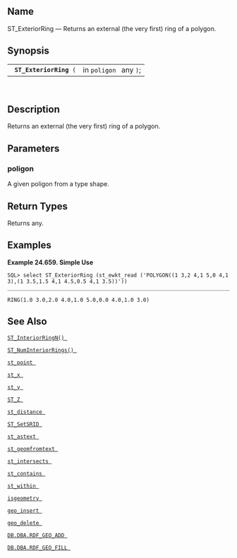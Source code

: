 <div id="fn_st_exteriorring" class="refentry">

<div class="titlepage">

</div>

<div class="refnamediv">

## Name

ST_ExteriorRing — Returns an external (the very first) ring of a
polygon.

</div>

<div class="refsynopsisdiv">

## Synopsis

<div id="fsyn_st_exteriorring" class="funcsynopsis">

|                              |                        |
|------------------------------|------------------------|
| ` `**`ST_ExteriorRing`**` (` | in `poligon ` any `)`; |

<div class="funcprototype-spacer">

 

</div>

</div>

</div>

<div id="desc_st_exteriorring" class="refsect1">

## Description

Returns an external (the very first) ring of a polygon.

</div>

<div id="params_st_exteriorring" class="refsect1">

## Parameters

<div id="id130899" class="refsect2">

### poligon

A given poligon from a type shape.

</div>

</div>

<div id="ret_st_exteriorring" class="refsect1">

## Return Types

Returns any.

</div>

<div id="examples_st_exteriorring" class="refsect1">

## Examples

<div id="ex_st_exteriorring" class="example">

**Example 24.659. Simple Use**

<div class="example-contents">

``` screen
SQL> select ST_ExteriorRing (st_ewkt_read ('POLYGON((1 3,2 4,1 5,0 4,1 3),(1 3.5,1.5 4,1 4.5,0.5 4,1 3.5))'))
_______________________________________________________________________________

RING(1.0 3.0,2.0 4.0,1.0 5.0,0.0 4.0,1.0 3.0)
```

</div>

</div>

  

</div>

<div id="seealso_st_exteriorring" class="refsect1">

## See Also

<a href="fn_st_interiorringn.html" class="link"
title="ST_InteriorRingN"><code
class="function">ST_InteriorRingN() </code></a>

<a href="fn_st_numinteriorrings.html" class="link"
title="ST_NumInteriorRings"><code
class="function">ST_NumInteriorRings() </code></a>

<a href="fn_st_point.html" class="link" title="st_point"><code
class="function">st_point </code></a>

<a href="fn_st_x.html" class="link" title="st_x"><code
class="function">st_x </code></a>

<a href="fn_st_y.html" class="link" title="st_y"><code
class="function">st_y </code></a>

<a href="fn_st_z.html" class="link" title="ST_Z"><code
class="function">ST_Z </code></a>

<a href="fn_st_distance.html" class="link" title="st_distance"><code
class="function">st_distance </code></a>

<a href="fn_st_setsrid.html" class="link" title="ST_SetSRID"><code
class="function">ST_SetSRID </code></a>

<a href="fn_st_astext.html" class="link" title="st_astext"><code
class="function">st_astext </code></a>

<a href="fn_st_geomfromtext.html" class="link"
title="st_geomfromtext"><code
class="function">st_geomfromtext </code></a>

<a href="fn_st_intersects.html" class="link" title="st_intersects"><code
class="function">st_intersects </code></a>

<a href="fn_st_contains.html" class="link" title="st_contains"><code
class="function">st_contains </code></a>

<a href="fn_st_within.html" class="link" title="st_within"><code
class="function">st_within </code></a>

<a href="fn_isgeometry.html" class="link" title="isgeometry"><code
class="function">isgeometry </code></a>

<a href="fn_geo_insert.html" class="link" title="geo_insert"><code
class="function">geo_insert </code></a>

<a href="fn_geo_delete.html" class="link" title="geo_delete"><code
class="function">geo_delete </code></a>

<a href="fn_rdf_geo_add.html" class="link"
title="DB.DBA.RDF_GEO_ADD"><code
class="function">DB.DBA.RDF_GEO_ADD </code></a>

<a href="fn_rdf_geo_fill.html" class="link"
title="DB.DBA.RDF_GEO_FILL"><code
class="function">DB.DBA.RDF_GEO_FILL </code></a>

</div>

</div>
